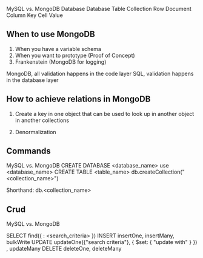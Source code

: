 MySQL     vs.      MongoDB
Database           Database
Table              Collection
Row                Document
Column             Key
Cell               Value

## When to use MongoDB

1. When you have a variable schema
2. When you want to prototype (Proof of Concept)
3. Frankenstein (MongoDB for logging)

MongoDB, all validation happens in the code layer
SQL, validation happens in the database layer


## How to achieve relations in MongoDB

1. Create a key in one object that can be used to look up in another object in another collections

2. Denormalization 


## Commands

MySQL                 vs.              MongoDB
CREATE DATABASE <database_name>        use <database_name> 
CREATE TABLE <table_name>              db.createCollection("<collection_name>")

Shorthand: db.<collection_name>


## Crud

MySQL                 vs.              MongoDB

SELECT                                 find({ <key>: <search_criteria> })
INSERT                                 insertOne, insertMany, bulkWrite
UPDATE                                 updateOne({"search criteria"}, { $set: { "update with" } }) , updateMany
DELETE                                 deleteOne, deleteMany

